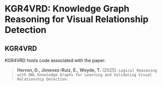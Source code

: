 # KGR4VRD: Knowledge Graph Reasoning for Visual Relationship Detection

## KGR4VRD

KGR4VRD hosts code associated with the paper:
> **Herron, D., Jimenez-Ruiz, E., Weyde, T.** (2025). `Logical Reasoning with OWL Knowledge Graphs for Learning and Validating Visual Relationship Detection.`

